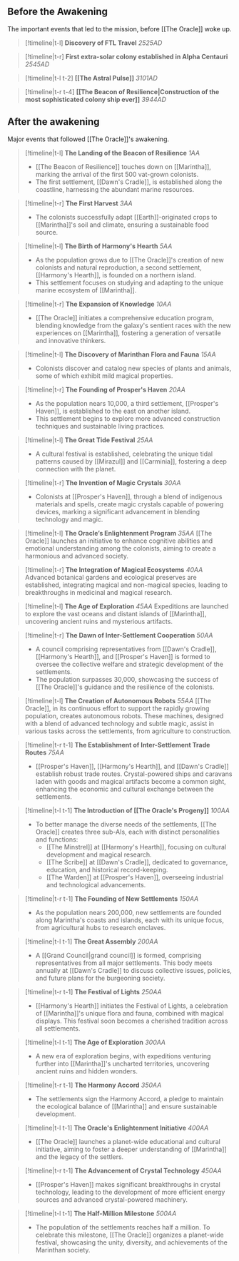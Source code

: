## Before the Awakening
The important events that led to the mission, before [[The Oracle]] woke up.

> [!timeline|t-l] **Discovery of FTL Travel** _2525AD_

> [!timeline|t-r] **First extra-solar colony established in Alpha Centauri** _2545AD_

> [!timeline|t-l t-2] **[[The Astral Pulse]]** _3101AD_

> [!timeline|t-r t-4] **[[The Beacon of Resilience|Construction of the most sophisticated colony ship ever]]** _3944AD_

## After the awakening
Major events that followed [[The Oracle]]'s awakening.

> [!timeline|t-l] **The Landing of the Beacon of Resilience** _1AA_
> - [[The Beacon of Resilience]] touches down on [[Marintha]], marking the arrival of the first 500 vat-grown colonists.
> - The first settlement, [[Dawn's Cradle]], is established along the coastline, harnessing the abundant marine resources.

> [!timeline|t-r] **The First Harvest** _3AA_
> - The colonists successfully adapt [[Earth]]-originated crops to [[Marintha]]'s soil and climate, ensuring a sustainable food source.

> [!timeline|t-l] **The Birth of Harmony's Hearth** _5AA_
> - As the population grows due to [[The Oracle]]'s creation of new colonists and natural reproduction, a second settlement, [[Harmony's Hearth]], is founded on a northern island.
> - This settlement focuses on studying and adapting to the unique marine ecosystem of [[Marintha]].

> [!timeline|t-r] **The Expansion of Knowledge** _10AA_
> - [[The Oracle]] initiates a comprehensive education program, blending knowledge from the galaxy's sentient races with the new experiences on [[Marintha]], fostering a generation of versatile and innovative thinkers.

> [!timeline|t-l] **The Discovery of Marinthan Flora and Fauna** _15AA_
> - Colonists discover and catalog new species of plants and animals, some of which exhibit mild magical properties.

> [!timeline|t-r] **The Founding of Prosper's Haven** _20AA_
> - As the population nears 10,000, a third settlement, [[Prosper's Haven]], is established to the east on another island.
> - This settlement begins to explore more advanced construction techniques and sustainable living practices.

> [!timeline|t-l] **The Great Tide Festival** _25AA_
> - A cultural festival is established, celebrating the unique tidal patterns caused by [[Mirazul]] and [[Carminia]], fostering a deep connection with the planet.

> [!timeline|t-r] **The Invention of Magic Crystals** _30AA_
> - Colonists at [[Prosper's Haven]], through a blend of indigenous materials and spells, create magic crystals capable of powering devices, marking a significant advancement in blending technology and magic.

> [!timeline|t-l] **The Oracle’s Enlightenment Program** _35AA_
> [[The Oracle]] launches an initiative to enhance cognitive abilities and emotional understanding among the colonists, aiming to create a harmonious and advanced society.

> [!timeline|t-r] **The Integration of Magical Ecosystems** _40AA_
> Advanced botanical gardens and ecological preserves are established, integrating magical and non-magical species, leading to breakthroughs in medicinal and magical research.

> [!timeline|t-l] **The Age of Exploration** _45AA_
> Expeditions are launched to explore the vast oceans and distant islands of [[Marintha]], uncovering ancient ruins and mysterious artifacts.

> [!timeline|t-r] **The Dawn of Inter-Settlement Cooperation** _50AA_
> - A council comprising representatives from [[Dawn's Cradle]], [[Harmony's Hearth]], and [[Prosper's Haven]] is formed to oversee the collective welfare and strategic development of the settlements.
> - The population surpasses 30,000, showcasing the success of [[The Oracle]]'s guidance and the resilience of the colonists.

> [!timeline|t-l] **The Creation of Autonomous Robots** _55AA_
> [[The Oracle]], in its continuous effort to support the rapidly growing population, creates autonomous robots. These machines, designed with a blend of advanced technology and subtle magic, assist in various tasks across the settlements, from agriculture to construction.

> [!timeline|t-r t-1] **The Establishment of Inter-Settlement Trade Routes** _75AA_
> - [[Prosper's Haven]], [[Harmony's Hearth]], and [[Dawn's Cradle]] establish robust trade routes. Crystal-powered ships and caravans laden with goods and magical artifacts become a common sight, enhancing the economic and cultural exchange between the settlements.

> [!timeline|t-l t-1] **The Introduction of [[The Oracle's Progeny]]** _100AA_
> - To better manage the diverse needs of the settlements, [[The Oracle]] creates three sub-AIs, each with distinct personalities and functions:
>     - [[The Minstrel]] at [[Harmony's Hearth]], focusing on cultural development and magical research.
>     - [[The Scribe]] at [[Dawn's Cradle]], dedicated to governance, education, and historical record-keeping.
>     - [[The Warden]] at [[Prosper's Haven]], overseeing industrial and technological advancements.

> [!timeline|t-r t-1] **The Founding of New Settlements** _150AA_
> - As the population nears 200,000, new settlements are founded along Marintha's coasts and islands, each with its unique focus, from agricultural hubs to research enclaves.

> [!timeline|t-l t-1] **The Great Assembly** _200AA_
> - A [[Grand Council|grand council]] is formed, comprising representatives from all major settlements. This body meets annually at [[Dawn's Cradle]] to discuss collective issues, policies, and future plans for the burgeoning society.

> [!timeline|t-r t-1] **The Festival of Lights** _250AA_
> - [[Harmony's Hearth]] initiates the Festival of Lights, a celebration of [[Marintha]]'s unique flora and fauna, combined with magical displays. This festival soon becomes a cherished tradition across all settlements.

> [!timeline|t-l t-1] **The Age of Exploration** _300AA_
> - A new era of exploration begins, with expeditions venturing further into [[Marintha]]'s uncharted territories, uncovering ancient ruins and hidden wonders.

> [!timeline|t-r t-1] **The Harmony Accord** _350AA_
> - The settlements sign the Harmony Accord, a pledge to maintain the ecological balance of [[Marintha]] and ensure sustainable development.

> [!timeline|t-l t-1] **The Oracle's Enlightenment Initiative** _400AA_
> - [[The Oracle]] launches a planet-wide educational and cultural initiative, aiming to foster a deeper understanding of [[Marintha]] and the legacy of the settlers.

> [!timeline|t-r t-1] **The Advancement of Crystal Technology** _450AA_
> - [[Prosper's Haven]] makes significant breakthroughs in crystal technology, leading to the development of more efficient energy sources and advanced crystal-powered machinery.

> [!timeline|t-l t-1] **The Half-Million Milestone** _500AA_
> - The population of the settlements reaches half a million. To celebrate this milestone, [[The Oracle]] organizes a planet-wide festival, showcasing the unity, diversity, and achievements of the Marinthan society.
